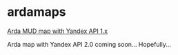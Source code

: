 ardamaps
========

[Arda MUD map with Yandex API 1.x](http://nerevar.github.com/ardamaps/)

Arda map with Yandex API 2.0 coming soon... Hopefully...